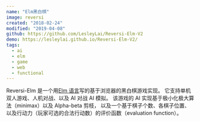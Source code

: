 ```yaml
---
name: "Elm黑白棋"
image: reversi
created: "2018-02-24"
modified: "2019-04-08"
github: https://github.com/LesleyLai/Reversi-Elm-V2
demo: https://lesleylai.github.io/Reversi-Elm-V2/
tags:
  - ai
  - elm
  - game
  - web
  - functional
---
```


Reversi-Elm 是一个用[Elm 语言](https://elm-lang.org/)写的基于浏览器的黑白棋游戏实现。
它支持单机双人游戏、人机对战、以及 AI 对战 AI 模拟。
该游戏的 AI 实现基于极小化极大算法（minimax）以及 Alpha-beta 剪枝，
以及一个基于棋子个数、各棋子位置、以及行动力（玩家可选的合法行动数）的评价函数（evaluation function）。
